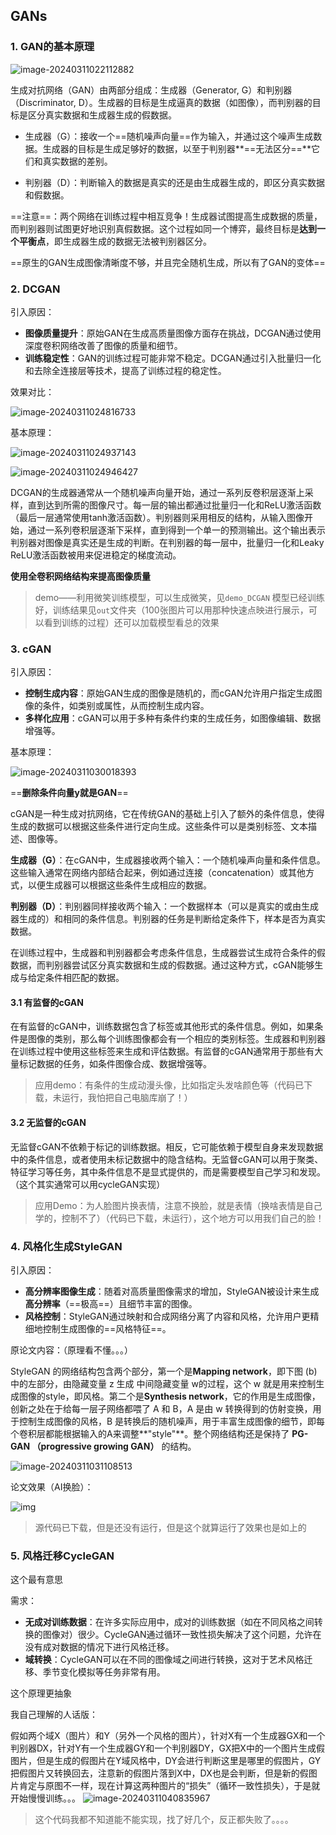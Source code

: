 ## GANs

### 1. GAN的基本原理

![image-20240311022112882](C:\Users\dell\AppData\Roaming\Typora\typora-user-images\image-20240311022112882.png)

生成对抗网络（GAN）由两部分组成：生成器（Generator, G）和判别器（Discriminator, D）。生成器的目标是生成逼真的数据（如图像），而判别器的目标是区分真实数据和生成器生成的假数据。

- 生成器（G）：接收一个==随机噪声向量==作为输入，并通过这个噪声生成数据。生成器的目标是生成足够好的数据，以至于判别器**==无法区分==**它们和真实数据的差别。

- 判别器（D）：判断输入的数据是真实的还是由生成器生成的，即区分真实数据和假数据。

==注意==：两个网络在训练过程中相互竞争！生成器试图提高生成数据的质量，而判别器则试图更好地识别真假数据。这个过程如同一个博弈，最终目标是**达到一个平衡点**，即生成器生成的数据无法被判别器区分。

==原生的GAN生成图像清晰度不够，并且完全随机生成，所以有了GAN的变体==

### 2. DCGAN

引入原因：

- **图像质量提升**：原始GAN在生成高质量图像方面存在挑战，DCGAN通过使用深度卷积网络改善了图像的质量和细节。
- **训练稳定性**：GAN的训练过程可能非常不稳定。DCGAN通过引入批量归一化和去除全连接层等技术，提高了训练过程的稳定性。

效果对比：

![image-20240311024816733](C:\Users\dell\AppData\Roaming\Typora\typora-user-images\image-20240311024816733.png)

基本原理：

![image-20240311024937143](C:\Users\dell\AppData\Roaming\Typora\typora-user-images\image-20240311024937143.png)

![image-20240311024946427](C:\Users\dell\AppData\Roaming\Typora\typora-user-images\image-20240311024946427.png)

DCGAN的生成器通常从一个随机噪声向量开始，通过一系列反卷积层逐渐上采样，直到达到所需的图像尺寸。每一层的输出都通过批量归一化和ReLU激活函数（最后一层通常使用tanh激活函数）。判别器则采用相反的结构，从输入图像开始，通过一系列卷积层逐渐下采样，直到得到一个单一的预测输出。这个输出表示判别器对图像是真实还是生成的判断。在判别器的每一层中，批量归一化和Leaky ReLU激活函数被用来促进稳定的梯度流动。

**使用全卷积网络结构来提高图像质量**

> demo——利用微笑训练模型，可以生成微笑，见`demo_DCGAN`  模型已经训练好，训练结果见`out`文件夹（100张图片可以用那种快速点映进行展示，可以看到训练的过程）还可以加载模型看总的效果

### 3. cGAN

引入原因：

- **控制生成内容**：原始GAN生成的图像是随机的，而cGAN允许用户指定生成图像的条件，如类别或属性，从而控制生成内容。
- **多样化应用**：cGAN可以用于多种有条件约束的生成任务，如图像编辑、数据增强等。

基本原理：

![image-20240311030018393](C:\Users\dell\AppData\Roaming\Typora\typora-user-images\image-20240311030018393.png)

==**删除条件向量y就是GAN**==

cGAN是一种生成对抗网络，它在传统GAN的基础上引入了额外的条件信息，使得生成的数据可以根据这些条件进行定向生成。这些条件可以是类别标签、文本描述、图像等。

**生成器（G）**：在cGAN中，生成器接收两个输入：一个随机噪声向量和条件信息。这些输入通常在网络内部结合起来，例如通过连接（concatenation）或其他方式，以便生成器可以根据这些条件生成相应的数据。

**判别器（D）**：判别器同样接收两个输入：一个数据样本（可以是真实的或由生成器生成的）和相同的条件信息。判别器的任务是判断给定条件下，样本是否为真实数据。

在训练过程中，生成器和判别器都会考虑条件信息，生成器尝试生成符合条件的假数据，而判别器尝试区分真实数据和生成的假数据。通过这种方式，cGAN能够生成与给定条件相匹配的数据。

#### 3.1 有监督的cGAN

在有监督的cGAN中，训练数据包含了标签或其他形式的条件信息。例如，如果条件是图像的类别，那么每个训练图像都会有一个相应的类别标签。生成器和判别器在训练过程中使用这些标签来生成和评估数据。有监督的cGAN通常用于那些有大量标记数据的任务，如条件图像合成、数据增强等。

> 应用demo：有条件的生成动漫头像，比如指定头发啥颜色等（代码已下载，未运行，我怕把自己电脑库崩了！）

#### 3.2 无监督的cGAN

无监督cGAN不依赖于标记的训练数据。相反，它可能依赖于模型自身来发现数据中的条件信息，或者使用未标记数据中的隐含结构。无监督cGAN可以用于聚类、特征学习等任务，其中条件信息不是显式提供的，而是需要模型自己学习和发现。（这个其实通常可以用cycleGAN实现）

> 应用Demo：为人脸图片换表情，注意不换脸，就是表情（换啥表情是自己学的，控制不了）（代码已下载，未运行），这个地方可以用我们自己的脸！

### 4. 风格化生成StyleGAN

引入原因：

- **高分辨率图像生成**：随着对高质量图像需求的增加，StyleGAN被设计来生成**高分辨率**（==极高==）且细节丰富的图像。
- **风格控制**：StyleGAN通过映射和合成网络分离了内容和风格，允许用户更精细地控制生成图像的==风格特征==。

原论文内容：（原理看不懂。。。）

StyleGAN 的网络结构包含两个部分，第一个是**Mapping network**，即下图 (b)中的左部分，由隐藏变量 z 生成 中间隐藏变量 w的过程，这个 w 就是用来控制生成图像的style，即风格。第二个是**Synthesis network**，它的作用是生成图像，创新之处在于给每一层子网络都喂了 A 和 B，A 是由 w 转换得到的仿射变换，用于控制生成图像的风格，B 是转换后的随机噪声，用于丰富生成图像的细节，即每个卷积层都能根据输入的A来调整**"style"**。整个网络结构还是保持了 **PG-GAN （progressive growing GAN）** 的结构。

![image-20240311031108513](C:\Users\dell\AppData\Roaming\Typora\typora-user-images\image-20240311031108513.png)

论文效果（AI换脸）：

![img](https://pic2.zhimg.com/80/v2-1cd2e45a25531cedcb10e21714ff5a31_1440w.webp)

> 源代码已下载，但是还没有运行，但是这个就算运行了效果也是如上的

### 5. 风格迁移CycleGAN

这个最有意思

需求：

- **无成对训练数据**：在许多实际应用中，成对的训练数据（如在不同风格之间转换的图像对）很少。CycleGAN通过循环一致性损失解决了这个问题，允许在没有成对数据的情况下进行风格迁移。
- **域转换**：CycleGAN可以在不同的图像域之间进行转换，这对于艺术风格迁移、季节变化模拟等任务非常有用。

这个原理更抽象

我自己理解的人话版：

假如两个域X（图片）和Y（另外一个风格的图片），针对X有一个生成器GX和一个判别器DX，针对Y有一个生成器GY和一个判别器DY，GX把X中的一个图片生成假图片，但是生成的假图片在Y域风格中，DY会进行判断这里是哪里的假图片，GY把假图片又转换回去，注意新的假图片落到X中，DX也是会判断，但是新的假图片肯定与原图不一样，现在计算这两种图片的“损失”（循环一致性损失），于是就开始慢慢训练。。。
![image-20240311040835967](C:\Users\dell\AppData\Roaming\Typora\typora-user-images\image-20240311040835967.png)

> 这个代码我都不知道能不能实现，找了好几个，反正都失败了。。。。